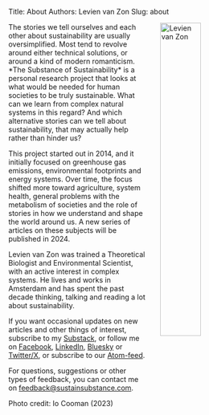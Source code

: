 Title: About
Authors: Levien van Zon
Slug: about

<!--- add CSS:
.rightaligned {
    float: right;
}
https://github.com/wrobstory/pelican_dynamic
--->

<img src="{static}/images/levien-portrait-2023-small-lighter.jpg" alt="Levien van Zon" style="float:right;padding-left:30px;border:none;width:40%;height:auto;" />
The stories we tell ourselves and each other about sustainability are usually oversimplified. Most tend to revolve around either technical solutions, or around a kind of modern romanticism. 
*The Substance of Sustainability* is a personal research project that looks at what would be needed for human societies to be truly sustainable. What can we learn from complex natural systems in this regard? And which alternative stories can we tell about sustainability, that may actually help rather than hinder us?

This project started out in 2014, and it initially focused on greenhouse gas emissions, environmental footprints and  energy systems. Over time, the focus shifted more toward agriculture, system health, general problems with the metabolism of societies and the role of stories in how we understand and shape the world around us. A new series of articles on these subjects will be published in 2024.

Levien van Zon was trained a Theoretical Biologist and Environmental Scientist, with an active interest in complex systems. He lives and works in Amsterdam and has spent the past decade thinking, talking and reading a lot about sustainability. 

If you want occasional updates on new articles and other things of interest, subscribe to my [Substack](https://lvzon.substack.com/), or follow me on [Facebook](https://www.facebook.com/sustainsubstance), [LinkedIn](https://www.linkedin.com/in/lvzon), [Bluesky](https://bsky.app/profile/lvzon.bsky.social) or [Twitter/X](https://twitter.com/levienvanzon), or subscribe to our [Atom-feed](/feeds/all.atom.xml).

For questions, suggestions or other types of feedback, you can contact me on feedback@sustainsubstance.com.

Photo credit: Io Cooman (2023)


